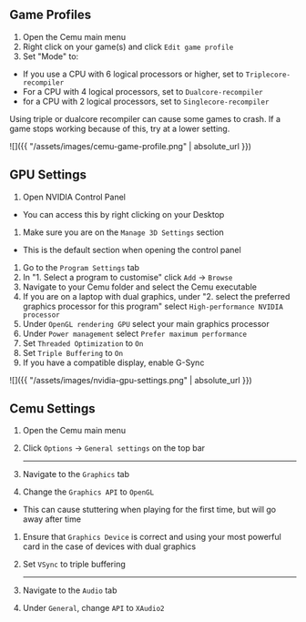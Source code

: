 ## Game Profiles

1. Open the Cemu main menu
1. Right click on your game(s) and click `Edit game profile`
1. Set "Mode" to:
  - If you use a CPU with 6 logical processors or higher, set to `Triplecore-recompiler`
  - For a CPU with 4 logical processors, set to `Dualcore-recompiler`
  - for a CPU with 2 logical processors, set to `Singlecore-recompiler`

Using triple or dualcore recompiler can cause some games to crash. If a game stops working because of this, try at a lower setting.

![]({{ "/assets/images/cemu-game-profile.png" | absolute_url }})

## GPU Settings

1. Open NVIDIA Control Panel
  - You can access this by right clicking on your Desktop
1. Make sure you are on the `Manage 3D Settings` section
  - This is the default section when opening the control panel
1. Go to the `Program Settings` tab
1. In "1. Select a program to customise" click `Add` -> `Browse`
1. Navigate to your Cemu folder and select the Cemu executable
1. If you are on a laptop with dual graphics, under "2. select the preferred graphics processor for this program" select `High-performance NVIDIA processor`
1. Under `OpenGL rendering GPU` select your main graphics processor
1. Under `Power management` select `Prefer maximum performance`
1. Set `Threaded Optimization` to `On`
1. Set `Triple Buffering` to `On`
1. If you have a compatible display, enable G-Sync

![]({{ "/assets/images/nvidia-gpu-settings.png" | absolute_url }})

## Cemu Settings

1. Open the Cemu main menu
1. Click `Options` -> `General settings` on the top bar

    ---

3. Navigate to the `Graphics` tab
1. Change the `Graphics API` to `OpenGL`
  - This can cause stuttering when playing for the first time, but will go away after time
1. Ensure that `Graphics Device` is correct and using your most powerful card in the case of devices with dual graphics
1. Set `VSync` to triple buffering

    ---

7. Navigate to the `Audio` tab
1. Under `General`, change `API` to `XAudio2`
